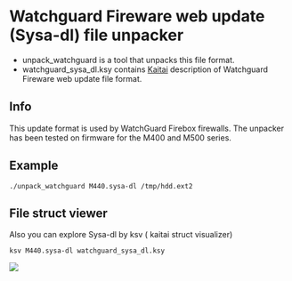 # Watchguard Fireware web update (Sysa-dl) file unpacker
+ unpack_watchguard is a tool that unpacks this file format.
+ watchguard_sysa_dl.ksy contains [Kaitai](https://kaitai.io/) description of Watchguard Fireware web update file format.

## Info
This update format is used by WatchGuard Firebox firewalls. The unpacker has been tested on firmware for the M400 and M500 series.

## Example
```
./unpack_watchguard M440.sysa-dl /tmp/hdd.ext2
```
## File struct viewer
Also you can explore Sysa-dl by ksv ( kaitai struct visualizer)

```
ksv M440.sysa-dl watchguard_sysa_dl.ksy
```

![](ksv.png "")


